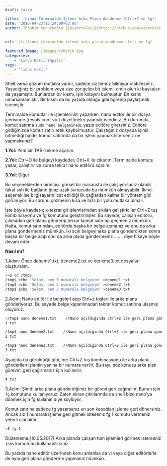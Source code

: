 ```yaml
---
draft: false

title:  'Linux Terminalde İşlemi Arka Plana Gönderme (Ctrl+Z ve fg)'
date: '2016-04-23T16:24:00+03:00'
author: İbrahim Korucuoğlu ([@siberoloji](https://github.com/siberoloji))
 
 
url:  /tr/linux-terminalde-islemi-arka-plana-gonderme-ctrlz-ve-fg/
 
featured_image: /images/cyber10.jpg
categories:
    - 'Linux Nasıl Yapılır'
tags:
    - 'linux nasıl'
---
```

Shell varsa çözüm mutlaka vardır, sadece siz henüz bilmiyor olabilirsiniz. Yaşadığınız bir problem veya size zor gelen bir işlemi, emin olun ki başkaları da yaşamıştır. Bunlardan bir kısmı, işin kolayını bulmuştur. Bir kısmı umursamamıştır. Bir kısmı da bu yazıda olduğu gibi öğrenip paylaşmak istemiştir.

Terminalde komutlar ile işlemlerinizi yaparken, nano editör ile bir dosya içerisinde (resolv.conf vb.) düzeltmeler yapmak istediniz. Bu durumda, komut satırına `sudo nano belgeninadı` yazıp editöre girersiniz. Editöre girdiğinizde komut satırı artık kaybolmuştur. Çalıştığınız dosyada işiniz bitmediği halde, komut satırında da bir işlem yapmak isterseniz ne yapmalısınız?

**1.Yol:** Yeni bir TAB-sekme açarım.

**2.Yol:** Ctrl+O ile belgeyi kaydeder, Ctrl+X ile çıkarım. Terminalde komutu yazar, çalıştırır ve sonra tekrar nano editörü açarım.

**3.Yol:** Diğer

Bu seçeneklerden birincisi, görsel bir masaüstü ile çalışıyorsanız olabilir fakat ssh ile bağlandığınız uzak sunucuda bu mümkün olmayabilir. İkinci seçenek ise bilgisayarın icat edildiği ilk çağlardan kalma bir yöntem gibi görünüyor. Bu sorunu çözmenin kısa ve hızlı bir yolu mutlaka olmalı.

İşte böyle kaydet-çık-tekrar gir işlemlerinden sıkılan geliştiriciler Ctrl+Z tuş kombinasyonu ve fg komutunu geliştirmişler. Bu sayede, çalışan editörü, çıkmadan geri plana gönderip tekrar komut satırına geçmeniz mümkün. Hatta, komut satırından, editörde başka bir belge açmanız ve onu da arka plana göndermeniz mümkün. İki açık belgeyi arka plana gönderdikten sonra başka bir belge açıp onu da arka plana göndermeniz ……. diye hikaye böyle devam eder.

**Nasıl mı?**

1.Adım: Önce deneme1.txt, deneme2.txt ve deneme3.txt dosyaları oluşturalım.
```bash
>~$ cd /tmp/
/tmp$ echo 'Selam, ben 0 numaralı belgeyim' >deneme1.txt
/tmp$ echo 'Selam, ben 2 numaralı belgeyim' >deneme2.txt
/tmp$ echo 'Selam, ben 3 numaralı belgeyim' >deneme3.txt
```

2.Adım: Nano editör ile belgeleri açıp Ctrl+z tuşları ile arka plana gönderiyoruz. Bu sayede belge kapatılmadan tekrar komut satırına ulaşmış oluyoruz.
```bash
>/tmp$ nano deneme1.txt    //Nano açıldığında Ctrl+Z ile geri plana gönderin.
1 txt

/tmp$ nano deneme2.txt    //Nano açıldığında Ctrl+Z ile geri plana gönderin.
2 txt

/tmp$ nano deneme3.txt    //Nano açıldığında Ctrl+Z ile geri plana gönderin.
3 txt
```

Aşağıda da görüldüğü gibi, her Ctrl+Z tuş kombinasyonu ile arka plana gönderilen işlemin yanına bir numara verilir. Bu sayı, söz konusu arka plan görevini geri çağırmanız için kullanılır.
```bash
4 txt
```

3.Adım: Şimdi arka plana gönderdiğimiz bir görevi geri çağıralım. Bunun için `fg` komutunu kullanıyoruz. Zaten ekran çıktılarında da shell bize nano’ya dönmek için fg kullanın diye söylüyor.

Komut satırına sadece fg yazarsanız en son kapatılan işleme geri dönersiniz. Ancak siz 1 numaralı işleme geri gitmek isteseniz fg 1 komutu vermeniz yeterli olacaktır.
```bash
>$ fg 1
```

Düzenleme:(10.05.2017) Arka planda çalışan tüm işlemleri görmek isterseniz `jobs` komutunu kullanabilirsiniz.

Bu yazıda nano editör üzerinden konu anlatılsa da vi veya diğer editörlerle de aynı geri plana gönderme yapmanız mümkün.
